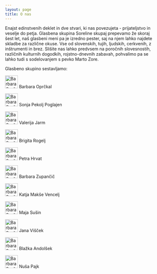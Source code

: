 ```yaml
---
layout: page
title: O nas
---
```


Enajst edinstvenih deklet in dve stvari, ki nas povezujeta - prijateljstvo in veselje do petja. Glasbena skupina Soreline skupaj prepevamo že skoraj šest let, naš glasbeni meni pa je izredno pester, saj na njem lahko najdete skladbe za različne okuse. Vse od slovenskih, tujih, ljudskih, cerkvenih, z inštrumenti in brez. Slišite nas lahko predvsem na poročnih slovesnostih, različnih kulturnih dogodkih, rojstno-dnevnih zabavah, pohvalimo pa se lahko tudi s sodelovanjem s pevko Marto Zore.

Glasbeno skupino sestavljamo:

<img src="{{ site.baseurl }}/public/slike/barbara_g_p.jpg" alt="Barbara Oprčkal" height="42" width="42"> Barbara Oprčkal



<img src="{{ site.baseurl }}/public/slike/sonja_p.jpg" alt="Barbara Oprčkal" height="42" width="42"> Sonja Pekolj Poglajen



<img src="{{ site.baseurl }}/public/slike/valerija_p.jpg" alt="Barbara Oprčkal" height="42" width="42"> Valerija Jarm



<img src="{{ site.baseurl }}/public/slike/brigita_p.jpg" alt="Barbara Oprčkal" height="42" width="42"> Brigita Rogelj



<img src="{{ site.baseurl }}/public/slike/petra_p.jpg" alt="Barbara Oprčkal" height="42" width="42"> Petra Hrvat



<img src="{{ site.baseurl }}/public/slike/barbara_p.jpg" alt="Barbara Oprčkal" height="42" width="42"> Barbara Zupančič



<img src="{{ site.baseurl }}/public/slike/katja_p.jpg" alt="Barbara Oprčkal" height="42" width="42"> Katja Makše Vencelj



<img src="{{ site.baseurl }}/public/slike/maja_p.jpg" alt="Barbara Oprčkal" height="42" width="42"> Maja Sušin



<img src="{{ site.baseurl }}/public/slike/jana_p.jpg" alt="Barbara Oprčkal" height="42" width="42"> Jana Višček



<img src="{{ site.baseurl }}/public/slike/blazka_p.png" alt="Barbara Oprčkal" height="42" width="42"> Blažka Andolšek



<img src="{{ site.baseurl }}/public/slike/nusa_p.png" alt="Barbara Oprčkal" height="42" width="42"> Nuša Pajk

